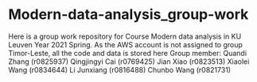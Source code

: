 # Modern-data-analysis_group-work
Here is a group work repository for Course Modern data analysis in KU Leuven Year 2021 Spring. As the AWS account is not assigned to group Timor-Leste, 
all the code and data is stored here
Group member: 
Quandi Zhang (r0825937)
Qingjingyi Cai (r0769425)
Jian Xiao (r0823513)
Xiaolei Wang (r0834644)
Li Junxiang (r0816488)
Chunbo Wang (r0821731)
